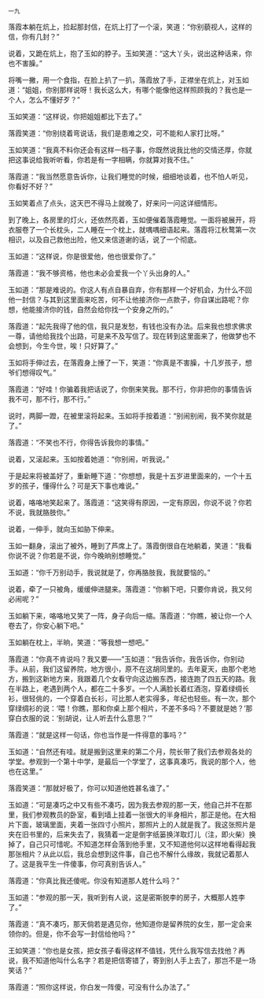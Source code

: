     一九 

   落霞本躺在炕上，捡起那封信，在炕上打了一个滚，笑道：“你别藐视人，这样的信，你有几封？”

   说着，又跪在炕上，抱了玉如的脖子。玉如笑道：“这大丫头，说出这种话来，你也不害臊。”

   将嘴一撇，用一个食指，在脸上扒了一扒，落霞放了手，正襟坐在炕上，对玉如道：“姐姐，你别那样说呀！我长这么大，有哪个能像他这样照顾我的？我也是一个人，怎么不懂好歹？”

   玉如笑道：“这样说，你把姐姐都比下去了。”

   落霞笑道：“你别绕着弯说话，我们是患难之交，可不能和人家打比呀。”

   玉如笑道：“我真不料你还会有这样一档子事，你既然说我比他的交情还厚，你就把这事说给我听听看，你若是有一字相瞒，你就算对我不住。”

   落霞道：“我当然愿意告诉你，让我们睡觉的时候，细细地谈着，也不怕人听见，你看好不好？”

   玉如笑着点了点头，这天巴不得马上就晚了，好来问一问这详细情形。

   到了晚上，各房里的灯火，还依然亮着，玉如便催着落霞睡觉。一面将被展开，将衣服卷了一个长枕头，二人睡在一个枕上，就喁喁细语起来。落霞将江秋鹜第一次相识，以及自己救他出险，他又来信道谢的话，说了一个彻底。

   玉如道：“这样说，你是很爱他，他也很爱你了。”

   落霞道：“我不够资格，他也未必会爱我一个丫头出身的人。”

   玉如道：“那是难说的。你这人有点自暴自弃，你有那样一个好机会，为什么不回他一封信？与其到这里面来吃苦，何不让他接济你一点款子，你自谋出路呢？你想，他能接济你的钱，自然会给你找一个安身之所的。”

   落霞道：“起先我得了他的信，我只是发愁，有钱也没有办法。后来我也想求佛求一尊，请他给我找个出路，可是来不及写信了。现在转到这里面来了，他做梦也不会想到，今生今世，唉！只好算了。”

   玉如将手伸过去，在落霞身上捶了一下，笑道：“你真是不害臊，十几岁孩子，想爷们想得叹气。”

   落霞道：“好哇！你骗着我把话说了，你倒来笑我。那不行，你非把你的事情告诉我不可，那不行，那不行。”

   说时，两脚一蹬，在被里滚将起来。玉如将手按着道：“别闹别闹，我不笑你就是了。”

   落霞道：“不笑也不行，你得告诉我你的事情。”

   说着，又滚起来。玉如按着她道：“你别闹，听我说。”

   于是起来将被盖好了，重新睡下道：“你想想，我是十五岁进里面来的，一个十五岁的孩子，懂得什么？可是天下事也难说。”

   说着，咯咯地笑起来了。落霞道：“这笑得有原因，一定有原因，你说不说？你若不说，我就胳肢你。”

   说着，一伸手，就向玉如胁下伸来。

   玉如一翻身，滚出了被外，睡到了芦席上了。落霞倒很自在地躺着，笑道：“我看你说不说？你若是不说，你今晚晌别想睡觉。”

   玉如道：“你千万别动手，我说就是了，你再胳肢我，我就要恼的。”

   说着，牵了一只被角，缓缓伸进腿来。落霞道：“你躺下吧，只要你肯说，我又何必闹呢？”

   玉如躺下来，咯咯地又笑了一阵，身子向后一缩。落霞道：“你瞧，被让你一个人卷去了，你安心躺下吧。”

   玉如躺在枕上，半晌，笑道：“等我想一想吧。”

   落霞道：“你真不肯说吗？我又要——”玉如道：“我告诉你，我告诉你，你别动手。从前，我们这留养院，地方很小，原不在这胡同里的。去年夏天，由那个老地方，搬到这新地方来，我跟着几个女看守向这边搬东西，接连跑了四五天的路。我在半路上，老遇到两个人，都在二十多岁。一个人满脸长着红酒泡，穿着绿绸长衫，很轻佻的，一个穿着白长衫，可比那人老实得多，年纪也轻些。有一次，那个穿绿绸衫的说：‘喂！你瞧，那和你桌上那个相片，不差不多吗？不要就是她？’那穿白衣服的说：‘别胡说，让人听去什么意思？’”

   落霞道：“就是这样一句话，你也当作是一件得意的事吗？”

   玉如道：“自然还有哇。就是搬到这里来的第二个月，院长带了我们去参观各处的学堂。参观到一个第十中学，是最后一个学堂了，这事真凑巧，我说的那个人，他也在这里。”

   落霞笑道：“那就好极了，你可以知道他姓甚名谁了。”

   玉如道：“可是凑巧之中又有些不凑巧，因为我去参观的那一天，他自己并不在那里，我们参观教员的卧室，看到墙上挂着一张很大的半身相片，那正是他。在大相片下面，玻璃里面，夹着一张四寸小照片，那照片上的人就是我了。我这张照片是夹在旧书里的，后来失去了，我猜着一定是倒字纸篓换洋取灯儿（注，即火柴）换掉了，自己只可惜呢。不知道怎样会落到他手里，又不知道他何以这样地看得起我那张相片？从此以后，我总会想到这件事，自己也不解什么缘故，我就记着那人了。这是我平生一件傻事，你可真别告诉人。”

   落霞道：“你真比我还傻呢。你没有知道那人姓什么吗？”

   玉如道：“参观的那一天，我听到有人说，这是密斯脱李的房子，大概那人姓李了。”

   落霞道：“真不凑巧，那天倘若是遇见你，他知道你是留养院的女生，那一定会来领你的。但是，你不会写一封信给他吗？”

   王如笑道：“你也是女孩，把女孩子看得这样不值钱，凭什么我写信去找他？再说，我不知道他叫什么名字？若是把信寄错了，寄到别人手上去了，那岂不是一场笑话？”

   落霞道：“照你这样说，你白发一阵傻，可没有什么办法了。”

